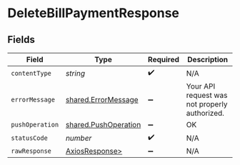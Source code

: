 # DeleteBillPaymentResponse


## Fields

| Field                                                        | Type                                                         | Required                                                     | Description                                                  |
| ------------------------------------------------------------ | ------------------------------------------------------------ | ------------------------------------------------------------ | ------------------------------------------------------------ |
| `contentType`                                                | *string*                                                     | :heavy_check_mark:                                           | N/A                                                          |
| `errorMessage`                                               | [shared.ErrorMessage](../../models/shared/errormessage.md)   | :heavy_minus_sign:                                           | Your API request was not properly authorized.                |
| `pushOperation`                                              | [shared.PushOperation](../../models/shared/pushoperation.md) | :heavy_minus_sign:                                           | OK                                                           |
| `statusCode`                                                 | *number*                                                     | :heavy_check_mark:                                           | N/A                                                          |
| `rawResponse`                                                | [AxiosResponse>](https://axios-http.com/docs/res_schema)     | :heavy_minus_sign:                                           | N/A                                                          |